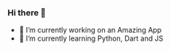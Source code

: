 ### Hi there 👋
- 🔭 I’m currently working on an Amazing App
- 🌱 I’m currently learning Python, Dart and JS
